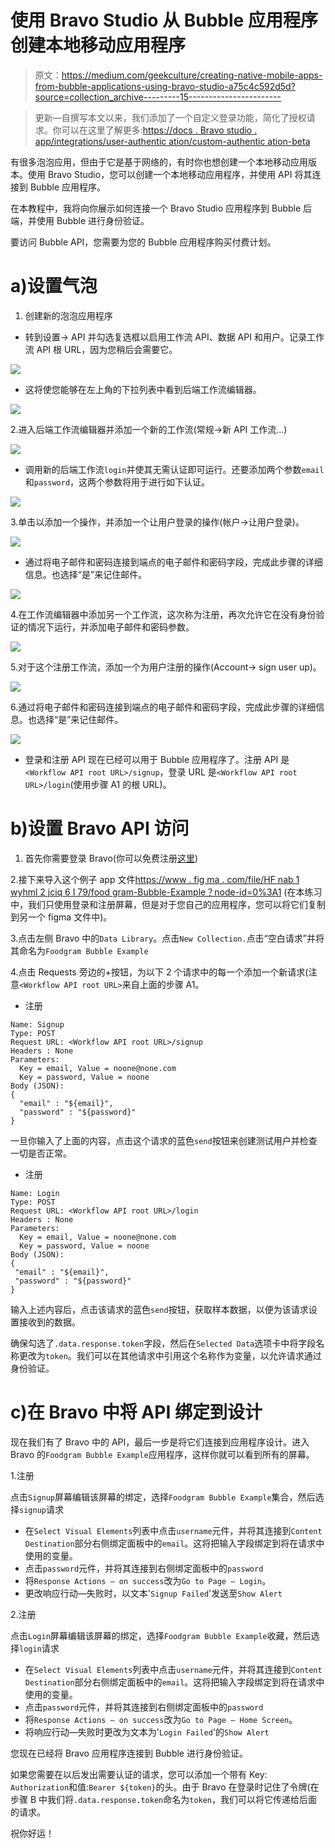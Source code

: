 # 使用 Bravo Studio 从 Bubble 应用程序创建本地移动应用程序

> 原文：<https://medium.com/geekculture/creating-native-mobile-apps-from-bubble-applications-using-bravo-studio-a75c4c592d5d?source=collection_archive---------15----------------------->

> 更新—自撰写本文以来，我们添加了一个自定义登录功能，简化了授权请求。你可以在这里了解更多:[https://docs . Bravo studio . app/integrations/user-authentic ation/custom-authentic ation-beta](https://docs.bravostudio.app/integrations/user-authentication/custom-authentication-beta)

有很多泡泡应用，但由于它是基于网络的，有时你也想创建一个本地移动应用版本。使用 Bravo Studio，您可以创建一个本地移动应用程序，并使用 API 将其连接到 Bubble 应用程序。

在本教程中，我将向你展示如何连接一个 Bravo Studio 应用程序到 Bubble 后端，并使用 Bubble 进行身份验证。

要访问 Bubble API，您需要为您的 Bubble 应用程序购买付费计划。

# a)设置气泡

1.  创建新的泡泡应用程序

*   转到设置-> API 并勾选复选框以启用工作流 API、数据 API 和用户。记录工作流 API 根 URL，因为您稍后会需要它。

![](img/78097a853ef61c66e8d339d9c9a86405.png)

*   这将使您能够在左上角的下拉列表中看到后端工作流编辑器。

![](img/8114ee88d1da7d980da8fa5a4b345634.png)

2.进入后端工作流编辑器并添加一个新的工作流(常规->新 API 工作流…)

![](img/6e1779f294b492e83d9796fe5f7f2581.png)

*   调用新的后端工作流`login`并使其无需认证即可运行。还要添加两个参数`email`和`password`，这两个参数将用于进行如下认证。

![](img/c78751c9524f4318c623e71868774195.png)

3.单击以添加一个操作，并添加一个让用户登录的操作(帐户->让用户登录)。

![](img/155f40dcfba0d2cc6f4aba282c58bdd7.png)

*   通过将电子邮件和密码连接到端点的电子邮件和密码字段，完成此步骤的详细信息。也选择“是”来记住邮件。

![](img/99791b9942c9a4c1b250cd05680c9cb7.png)

4.在工作流编辑器中添加另一个工作流，这次称为注册，再次允许它在没有身份验证的情况下运行，并添加电子邮件和密码参数。

![](img/3f85373d994b096e44d61205e268db36.png)

5.对于这个注册工作流，添加一个为用户注册的操作(Account-> sign user up)。

![](img/da4e58a248abffefa57008c704f76526.png)

6.通过将电子邮件和密码连接到端点的电子邮件和密码字段，完成此步骤的详细信息。也选择“是”来记住邮件。

![](img/622e726880775c8ecb26416ce84db3d9.png)

*   登录和注册 API 现在已经可以用于 Bubble 应用程序了。注册 API 是`<Workflow API root URL>/signup`，登录 URL 是`<Workflow API root URL>/login`(使用步骤 A1 的根 URL)。

# b)设置 Bravo API 访问

1.  首先你需要登录 Bravo(你可以免费注册[这里](https://projects.bravostudio.app/signup?utm_campaign=bubble-bravo-article&utm_medium=referral&utm_source=medium))

2.接下来导入这个例子 app 文件[https://www . fig ma . com/file/HF nab 1 wyhml 2 jciq 6 I 79/food gram-Bubble-Example？node-id=0%3A1](https://www.figma.com/file/hfnAB1WYyhml2cjCiQ6I79/Foodgram-Bubble-Example?node-id=0%3A1) (在本练习中，我们只使用登录和注册屏幕，但是对于您自己的应用程序，您可以将它们复制到另一个 figma 文件中)。

3.点击左侧 Bravo 中的`Data Library`。点击`New Collection.`点击“空白请求”并将其命名为`Foodgram Bubble Example`

4.点击 Requests 旁边的+按钮，为以下 2 个请求中的每一个添加一个新请求(注意`<Workflow API root URL>`来自上面的步骤 A1。

*   注册

```
Name: Signup
Type: POST
Request URL: <Workflow API root URL>/signup
Headers : None
Parameters:
  Key = email, Value = noone@none.com
  Key = password, Value = noone
Body (JSON):
{  
  "email" : "${email}",
  "password" : "${password}"
}
```

一旦你输入了上面的内容，点击这个请求的蓝色`send`按钮来创建测试用户并检查一切是否正常。

*   注册

```
Name: Login
Type: POST
Request URL: <Workflow API root URL>/login
Headers : None
Parameters:
  Key = email, Value = noone@none.com
  Key = password, Value = noone
Body (JSON): 
{
 "email" : "${email}",
 "password" : "${password}"
}
```

输入上述内容后，点击该请求的蓝色`send`按钮，获取样本数据，以便为该请求设置接收到的数据。

确保勾选了`.data.response.token`字段，然后在`Selected Data`选项卡中将字段名称更改为`token`。我们可以在其他请求中引用这个名称作为变量，以允许请求通过身份验证。

# c)在 Bravo 中将 API 绑定到设计

现在我们有了 Bravo 中的 API，最后一步是将它们连接到应用程序设计。进入 Bravo 的`Foodgram Bubble Example`应用程序，这样你就可以看到所有的屏幕。

1.注册

点击`Signup`屏幕编辑该屏幕的绑定，选择`Foodgram Bubble Example`集合，然后选择`signup`请求

*   在`Select Visual Elements`列表中点击`username`元件，并将其连接到`Content Destination`部分右侧绑定面板中的`email`。这将把输入字段绑定到将在请求中使用的变量。
*   点击`password`元件，并将其连接到右侧绑定面板中的`password`
*   将`Response Actions — on success`改为`Go to Page — Login`。
*   更改响应行动—失败时，以文本'`Signup Failed`'发送至`Show Alert`

2.注册

点击`Login`屏幕编辑该屏幕的绑定，选择`Foodgram Bubble Example`收藏，然后选择`login`请求

*   在`Select Visual Elements`列表中点击`username`元件，并将其连接到`Content Destination`部分右侧绑定面板中的`email`。这将把输入字段绑定到将在请求中使用的变量。
*   点击`password`元件，并将其连接到右侧绑定面板中的`password`
*   将`Response Actions — on success`改为`Go to Page — Home Screen`。
*   将响应行动—失败时更改为文本为'`Login Failed`'的`Show Alert`

您现在已经将 Bravo 应用程序连接到 Bubble 进行身份验证。

如果您需要在以后发出需要认证的请求，您可以添加一个带有 Key: `Authorization`和值:`Bearer ${token}`的头。由于 Bravo 在登录时记住了令牌(在步骤 B 中我们将`.data.response.token`命名为`token`，我们可以将它传递给后面的请求。

祝你好运！